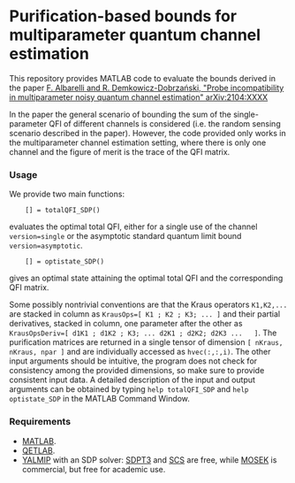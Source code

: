 # Purification-based bounds for multiparameter quantum channel estimation

This repository provides MATLAB code to evaluate the bounds derived in the paper [F. Albarelli and R. Demkowicz-Dobrzański, "Probe incompatibility in multiparameter noisy quantum channel estimation" arXiv:2104:XXXX](https://arxiv.org/)

In the paper the general scenario of bounding the sum of the single-parameter QFI of different channels is considered (i.e. the random sensing scenario described in the paper).
However, the code provided only works in the multiparameter channel estimation setting, where there is only one channel and the figure of merit is the trace of the QFI matrix.

<!-- ## Structure of repository

* `Data` contains the raw data produced by the simulation.
* `Matlab` contains Matlab code which is used for solving the SDP.
* `Plots` contains the plots generated by the simulation. -->

### Usage

We provide two main functions:
```
	[] = totalQFI_SDP()
```
evaluates the optimal total QFI, either for a single use of the channel `version=single` or the asymptotic standard quantum limit bound `version=asymptotic`.

```
	[] = optistate_SDP()
```
gives an optimal state attaining the optimal total QFI and the corresponding QFI matrix.

Some possibly nontrivial conventions are that the Kraus operators `K1,K2,...` are stacked in column as `KrausOps=[ K1 ; K2 ; K3; ... ]` and their partial derivatives, stacked in column, one parameter after the other as `KrausOpsDeriv=[ d1K1 ; d1K2 ; K3; ... d2K1 ; d2K2; d2K3 ...   ]`.
The purification matrices are returned in a single tensor of dimension `[ nKraus, nKraus, npar ]` and are individually accessed as `hvec(:,:,i)`. 
The other input arguments should be intuitive, the program does not check for consistency among the provided dimensions, so make sure to provide consistent input data.
A detailed description of the input and output arguments can be obtained by typing `help totalQFI_SDP` and `help optistate_SDP` in the MATLAB Command Window.

### Requirements

* [MATLAB](https://www.mathworks.com/products/matlab.html). 
* [QETLAB](https://github.com/nathanieljohnston/QETLAB).
* [YALMIP](https://yalmip.github.io/) with an SDP solver: [SDPT3](https://github.com/SQLP/SDPT3) and [SCS](https://github.com/cvxgrp/scs) are free, while [MOSEK](http://cvxr.com/cvx/doc/mosek.html) is commercial, but free for academic use.
